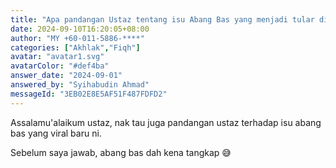 ```yaml
---
title: "Apa pandangan Ustaz tentang isu Abang Bas yang menjadi tular di media sosial?"
date: 2024-09-10T16:20:05+08:00
author: "MY +60-011-5886-****"
categories: ["Akhlak","Fiqh"]
avatar: "avatar1.svg"
avatarColor: "#def4ba"
answer_date: "2024-09-01"
answered_by: "Syihabudin Ahmad"
messageId: "3EB02E8E5AF51F487FDFD2"
---
```


Assalamu'alaikum ustaz, nak tau juga pandangan ustaz terhadap isu abang bas yang viral baru ni.

<!--more-->

Sebelum saya jawab, abang bas dah kena tangkap 😅
